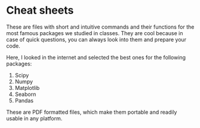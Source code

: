 # Cheat sheets

These are files with short and intuitive commands and their functions for the most famous
packages we studied in classes. They are cool because in case of quick questions, you can 
always look into them and prepare your code. 

Here, I looked in the internet and selected the best ones for the following packages:

1. Scipy
2. Numpy
3. Matplotlib
4. Seaborn
5. Pandas

These are PDF formatted files, which make them portable and readily usable in any platform.

